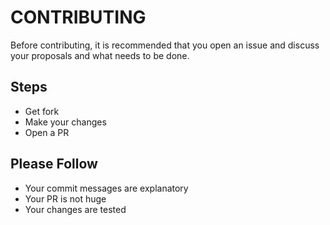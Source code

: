 # CONTRIBUTING

Before contributing, it is recommended that you open an issue and discuss your proposals and what needs to be done.

## Steps

- Get fork
- Make your changes
- Open a PR

## Please Follow

- Your commit messages are explanatory
- Your PR is not huge
- Your changes are tested
